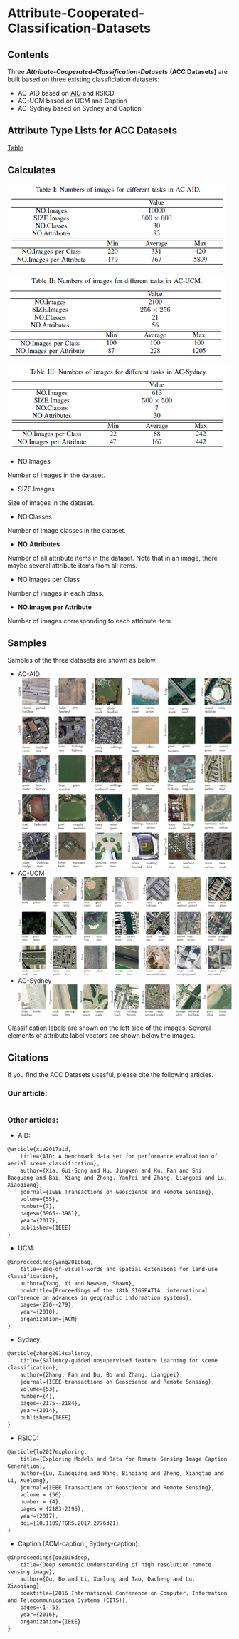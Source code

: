 # Attribute-Cooperated-Classification-Datasets
## Contents
Three ***Attribute-Cooperated-Classification-Datasets*** **(ACC Datasets)** are built based on three existing classficiation datasets:
- AC-AID based on [AID](Citations"AID") and RSICD
- AC-UCM based on UCM and Caption
- AC-Sydney based on Sydney and Caption

## Attribute Type Lists for ACC Datasets
[Table](https://github.com/CrazyStoneonRoad/Attribute-Cooperated-Classification-Datasets/blob/master/Attribute_List.md)


## Calculates

![AID](https://github.com/CrazyStoneonRoad/Attribute-Assistted-Classification-Datasets/blob/master/AC-AID/AC-AID-CHART.png)
 
![UCM](https://github.com/CrazyStoneonRoad/Attribute-Assistted-Classification-Datasets/blob/master/AC-UCM/AC-UCM-CHART.png)
 
![SYD](https://github.com/CrazyStoneonRoad/Attribute-Assistted-Classification-Datasets/blob/master/AC-Sydney/AC-Sydney-CHART.png)


- NO.Images

Number of images in the dataset.

- SIZE.Images

Size of images in the dataset.

- NO.Classes

Number of image classes in the dataset.

- **NO.Attributes**

Number of all attribute items in the dataset. 
Note that in an image, there maybe several attribute items from all items.

- NO.Images per Class

Number of images in each class.

- **NO.Images per Attribute**

Number of images corresponding to each attribute item.


## Samples
Samples of the three datasets are shown as below.
- AC-AID
![aid](https://github.com/CrazyStoneonRoad/Attribute-Assistted-Classification-Datasets/blob/master/AC-AID/AC-AID-2r.png)
- AC-UCM
![ucm](https://github.com/CrazyStoneonRoad/Attribute-Assistted-Classification-Datasets/blob/master/AC-UCM/AC-UCM-2r.png)
- AC-Sydney
![sydney](https://github.com/CrazyStoneonRoad/Attribute-Assistted-Classification-Datasets/blob/master/AC-Sydney/AC-Sydney-2r.png)

Classification labels are shown on the left side of the images. 
Several elements of attribute label vectors are shown below the images.


## Citations
If you find the ACC Datasets usesful, please cite the following articles.

### Our article:
```

```

### Other articles:
- AID: 
```
@article{xia2017aid,
	title={AID: A benchmark data set for performance evaluation of aerial scene classification},
	author={Xia, Gui-Song and Hu, Jingwen and Hu, Fan and Shi, Baoguang and Bai, Xiang and Zhong, Yanfei and Zhang, Liangpei and Lu, Xiaoqiang},
	journal={IEEE Transactions on Geoscience and Remote Sensing},
	volume={55},
	number={7},
	pages={3965--3981},
	year={2017},
	publisher={IEEE}
}
```

- UCM: 
```
@inproceedings{yang2010bag,
	title={Bag-of-visual-words and spatial extensions for land-use classification},
	author={Yang, Yi and Newsam, Shawn},
	booktitle={Proceedings of the 18th SIGSPATIAL international conference on advances in geographic information systems},
	pages={270--279},
	year={2010},
	organization={ACM}
}
```
- Sydney: 
```
@article{zhang2014saliency,
	title={Saliency-guided unsupervised feature learning for scene classification},
	author={Zhang, Fan and Du, Bo and Zhang, Liangpei},
	journal={IEEE transactions on Geoscience and Remote Sensing},
	volume={53},
	number={4},
	pages={2175--2184},
	year={2014},
	publisher={IEEE}
}
```

- RSICD: 
```
@article{lu2017exploring,
	title={Exploring Models and Data for Remote Sensing Image Caption Generation},
	author={Lu, Xiaoqiang and Wang, Binqiang and Zheng, Xiangtao and Li, Xuelong},
	journal={IEEE Transactions on Geoscience and Remote Sensing},
	volume = {56},
	number = {4},
	pages = {2183-2195},
	year={2017},
	doi={10.1109/TGRS.2017.2776321}
}
```

- Caption (ACM-caption , Sydney-caption): 
```
@inproceedings{qu2016deep,
	title={Deep semantic understanding of high resolution remote sensing image},
	author={Qu, Bo and Li, Xuelong and Tao, Dacheng and Lu, Xiaoqiang},
	booktitle={2016 International Conference on Computer, Information and Telecommunication Systems (CITS)},
	pages={1--5},
	year={2016},
	organization={IEEE}
}
```
